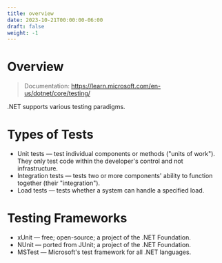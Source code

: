 ```yaml
---
title: overview
date: 2023-10-21T00:00:00-06:00
draft: false
weight: -1
---
```


# Overview
> Documentation: https://learn.microsoft.com/en-us/dotnet/core/testing/

.NET supports various testing paradigms.

# Types of Tests
* Unit tests — test individual components or methods ("units of work"). They only test code within the developer's control and not infrastructure.
* Integration tests — tests two or more components' ability to function together (their "integration").
* Load tests — tests whether a system can handle a specified load.

# Testing Frameworks
* xUnit — free; open-source; a project of the .NET Foundation.
* NUnit — ported from JUnit; a project of the .NET Foundation.
* MSTest — Microsoft's test framework for all .NET languages.

